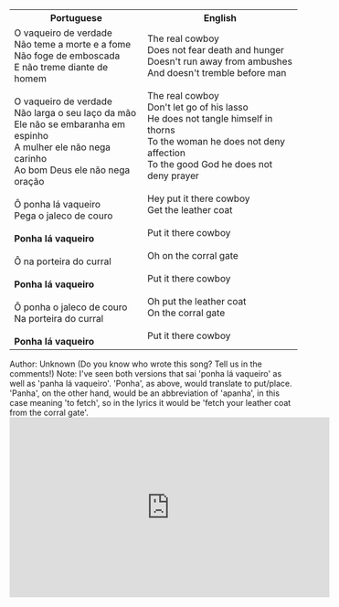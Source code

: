 <table class="capoeira-table">
    <tr class="header-row">
        <th>Portuguese</th>
        <th>English</th>
    </tr>
    <tr>
        <td>O vaqueiro de verdade<br>Não teme a morte e a fome<br>Não foge de emboscada<br>E não treme diante de homem<br><br>O vaqueiro de verdade<br>Não larga o seu laço da mão<br>Ele não se embaranha em espinho<br>A mulher ele não nega carinho<br>Ao bom Deus ele não nega oração<br><br>Ô ponha lá vaqueiro<br>Pega o jaleco de couro<br><br><strong>Ponha lá vaqueiro</strong><br><br>Ô na porteira do curral<br><br><strong>Ponha lá vaqueiro</strong><br><br>Ô ponha o jaleco de couro<br>Na porteira do curral<br><br><strong>Ponha lá vaqueiro</strong></td>
        <td>The real cowboy<br>Does not fear death and hunger<br>Doesn't run away from ambushes<br>And doesn't tremble before man<br><br>The real cowboy<br>Don't let go of his lasso<br>He does not tangle himself in thorns<br>To the woman he does not deny affection<br>To the good God he does not deny prayer<br><br>Hey put it there cowboy<br>Get the leather coat<br><br>Put it there cowboy<br><br>Oh on the corral gate<br><br>Put it there cowboy<br><br>Oh put the leather coat<br>On the corral gate<br><br>Put it there cowboy</td>
    </tr>
</table>

<figcaption>
Author: Unknown (Do you know who wrote this song? Tell us in the comments!)  
Note: I've seen both versions that sai 'ponha lá vaqueiro' as well as 'panha lá vaqueiro'. 'Ponha', as above, would translate to put/place. 'Panha', on the other hand, would be an abbreviation of 'apanha', in this case meaning 'to fetch', so in the lyrics it would be 'fetch your leather coat from the corral gate'.
</figcaption>

<iframe width="560" height="315" src="https://www.youtube.com/embed/kCAyLW5nbLo" title="YouTube video player" frameborder="0" allow="accelerometer; autoplay; clipboard-write; encrypted-media; gyroscope; picture-in-picture" allowfullscreen></iframe>